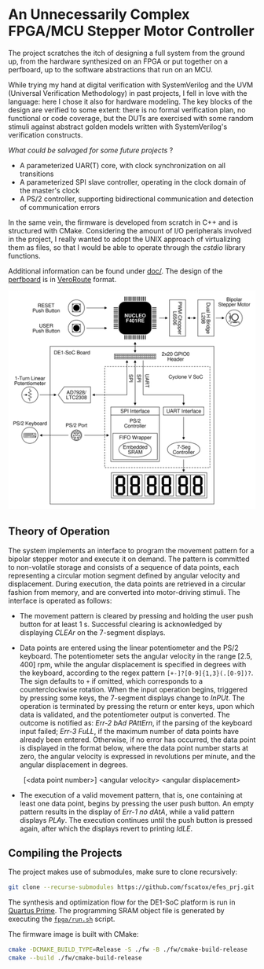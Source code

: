 # An Unnecessarily Complex FPGA/MCU Stepper Motor Controller

The project scratches the itch of designing a full system from the ground up, from the hardware synthesized on an FPGA or put together on a perfboard, up to the software abstractions that run on an MCU.

While trying my hand at digital verification with SystemVerilog and the UVM (Universal Verification Methodology) in past projects, I fell in love with the language: here I chose it also for hardware modeling. The key blocks of the design are verified to some extent: there is no formal verification plan, no functional or code coverage, but the DUTs are exercised with some random stimuli against abstract golden models written with SystemVerilog's verification constructs.

*What could be salvaged for some future projects* ?

- A parameterized UAR(T) core, with clock synchronization on all transitions
- A parameterized SPI slave controller, operating in the clock domain of the master's clock
- A PS/2 controller, supporting bidirectional communication and detection of communication errors

In the same vein, the firmware is developed from scratch in C++ and is structured with CMake.
Considering the amount of I/O peripherals involved in the project, I really wanted to adopt the UNIX approach of virtualizing them as files, so that I would be able to operate through the _cstdio_ library functions.

Additional information can be found under [doc/](doc/). The design of the [perfboard](doc/motor_bd.vrt) is in [VeroRoute](https://sourceforge.net/projects/veroroute/ "Qt based Veroboard, Perfboard, and PCB layout and routing application") format.

![System Block Diagram](doc/gfx/system_diagram.png)

## Theory of Operation

The system implements an interface to program the movement pattern for a bipolar stepper motor and execute it on demand. The pattern is committed to non-volatile storage and consists of a sequence of data points, each representing a circular motion segment defined by angular velocity and displacement. During execution, the data points are retrieved in a circular fashion from memory, and are converted into motor-driving stimuli. The interface is operated as follows:

- The movement pattern is cleared by pressing and holding the user push button for at least 1 s. Successful clearing is acknowledged by displaying *CLEAr* on the 7-segment displays.

- Data points are entered using the linear potentiometer and the PS/2 keyboard. The potentiometer sets the angular velocity in the range [2.5, 400] rpm, while the angular displacement is specified in degrees with the keyboard, according to the regex pattern `[+-]?[0-9]{1,3}(.[0-9])?`. The sign defaults to `+` if omitted, which corresponds to a counterclockwise rotation. When the input operation begins, triggered by pressing some keys, the 7-segment displays change to *InPUt*. The operation is terminated by pressing the return or enter keys, upon which data is validated, and the potentiometer output is converted. The outcome is notified as: *Err-2 bAd PAttErn*, if the parsing of the keyboard input failed; *Err-3 FuLL*, if the maximum number of data points have already been entered. Otherwise, if no error has occurred, the data point is displayed in the format below, where the data point number starts at zero, the angular velocity is expressed in revolutions per minute, and the angular displacement in degrees.

<p align="center">
  [&ltdata point number&gt] &ltangular velocity&gt &ltangular displacement&gt
</p>

- The execution of a valid movement pattern, that is, one containing at least one data point, begins by pressing the user push button. An empty pattern results in the display of *Err-1 no dAtA*, while a valid pattern displays *PLAy*. The execution continues until the push button is pressed again, after which the displays revert to printing *IdLE*.

## Compiling the Projects

The project makes use of submodules, make sure to clone recursively:

```bash
git clone --recurse-submodules https://github.com/fscatox/efes_prj.git
```

The synthesis and optimization flow for the DE1-SoC platform is run in [Quartus Prime](https://www.intel.com/content/www/us/en/products/details/fpga/development-tools/quartus-prime.html "FPGA Design Software - Quartus Prime"). The programming SRAM object file is generated by executing the [`fpga/run.sh`](fpga/run.sh) script.

The firmware image is built with CMake:

```bash
cmake -DCMAKE_BUILD_TYPE=Release -S ./fw -B ./fw/cmake-build-release
cmake --build ./fw/cmake-build-release
```
